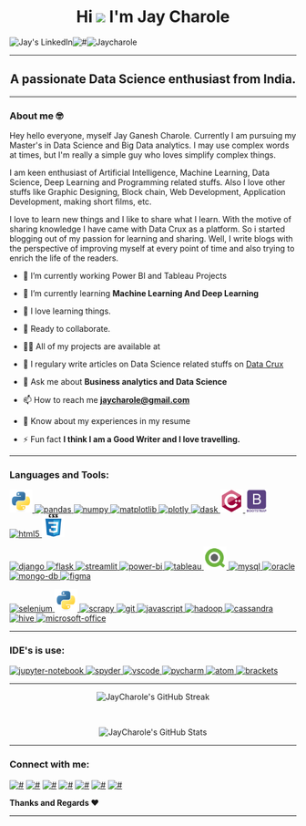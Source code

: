 <h1 align="center">Hi <img loading="lazy" src="https://raw.githubusercontent.com/iampavangandhi/iampavangandhi/master/gifs/Hi.gif" width= "28px"/> I'm Jay Charole</h1>

<p align="center">
  
  <a href="https://www.linkedin.com/in/jay-charole-2ab005153/">
    <img align="left" alt="Jay's LinkedIn" title="My LinkedIn Followers" src="https://img.shields.io/badge/LinkedIn-1K-blue?color=blue&label=LinkedIn&logo=linkedin&logoColor=white&style=for-the-badge" />
  </a>
  <a href="#">
    <img align="left" alt="#" title="My Blog" src="https://img.shields.io/badge/Hashnode-2962FF?style=for-the-badge&logo=hashnode&logoColor=white" />
  </a>
</p>
<img src="https://komarev.com/ghpvc/?username=Jaycharole&style=flat-square&label=Profile+Visitors&color=green" alt="Jaycharole" />

---
<h2 align="center">A passionate Data Science enthusiast from India.</h2>

---

### About me 🤓
Hey hello everyone, myself Jay Ganesh Charole. Currently I am pursuing my Master's in Data Science and Big Data analytics. I may use complex words at times, but I'm really a simple guy who loves simplify complex things. 

I am keen enthusiast of Artificial Intelligence, Machine Learning, Data Science, Deep Learning and Programming related stuffs. Also I love other stuffs like Graphic Designing, Block chain, Web Development, Application Development, making short films, etc.

I love to learn new things and I like to share what I learn. With the motive of sharing knowledge I have came with Data Crux as a platform. So i started blogging out of my passion for learning and sharing. 
Well, I write blogs with the perspective of improving myself at every point of time and also trying to enrich the life of the readers. 


  
- 🔭 I’m currently working Power BI and Tableau Projects

- 🌱 I’m currently learning **Machine Learning And Deep Learning**

- 👯 I love learning things.

- 🤝 Ready to collaborate. 

- 👨‍💻 All of my projects are available at []()

- 📝 I regulary write articles on Data Science related stuffs on [Data Crux](https://datacrux.in/)

- 💬 Ask me about **Business analytics and Data Science**

- 📫 How to reach me **jaycharole@gmail.com**

- 📄 Know about my experiences in my resume []()

- ⚡ Fun fact **I think I am a Good Writer and I love travelling.**
  
  
---

<h3 align="left">Languages and Tools:</h3>
<p align="left"> 
<a href="https://www.python.org" target="_blank"> <img loading="lazy" src="https://raw.githubusercontent.com/devicons/devicon/master/icons/python/python-original.svg" alt="python" width="40" height="40"/> </a>
<a href="https://www.python.org" target="_blank"> <img loading="lazy" src="https://raw.githubusercontent.com/simple-icons/simple-icons/74c824a960f1f6c8640bc8cb678f1bf4c9e0669f/icons/pandas.svg" alt="pandas" width="40" height="40"/> </a>
<a href="https://www.python.org" target="_blank"> <img loading="lazy" src="https://www.vectorlogo.zone/logos/numpy/numpy-icon.svg" alt="numpy" width="40" height="40"/> </a>
<a href="https://www.python.org" target="_blank"> <img loading="lazy" src="https://upload.wikimedia.org/wikipedia/commons/thumb/0/01/Created_with_Matplotlib-logo.svg/1024px-Created_with_Matplotlib-logo.svg.png" alt="matplotlib" width="40" height="40"/> </a>
<a href="https://www.python.org" target="_blank"> <img loading="lazy" src="https://www.vectorlogo.zone/logos/plot_ly/plot_ly-icon.svg" alt="plotly" width="40" height="40"/> </a>
<a href="https://www.python.org" target="_blank"> <img loading="lazy" src="https://www.vectorlogo.zone/logos/dask/dask-icon.svg" alt="dask" width="40" height="40"/> </a>
<a href="https://www.python.org" target="_blank"> <img loading="lazy" src="https://raw.githubusercontent.com/devicons/devicon/master/icons/cplusplus/cplusplus-original.svg" alt="C++" width="40" height="40"/> </a>
<a href="https://www.python.org" target="_blank"> <img loading="lazy" src="https://raw.githubusercontent.com/devicons/devicon/master/icons/bootstrap/bootstrap-plain-wordmark.svg" alt="bootstrap" width="40" height="40"/> </a>
<a href="https://www.python.org" target="_blank"> <img loading="lazy" src="https://www.vectorlogo.zone/logos/w3_html5/w3_html5-icon.svg" alt="html5" width="40" height="40"/> </a>
<a href="https://www.python.org" target="_blank"> <img loading="lazy" src="https://raw.githubusercontent.com/devicons/devicon/master/icons/css3/css3-original-wordmark.svg" alt="css3" width="40" height="40"/> </a>

</p>
<a href="https://www.python.org" target="_blank"> <img loading="lazy" src="https://www.vectorlogo.zone/logos/djangoproject/djangoproject-icon.svg" alt="django" width="40" height="40"/> </a>
<a href="https://www.python.org" target="_blank"> <img loading="lazy" src="https://www.vectorlogo.zone/logos/pocoo_flask/pocoo_flask-icon.svg" alt="flask" width="40" height="40"/> </a>
<a href="https://www.python.org" target="_blank"> <img loading="lazy" src="https://raw.githubusercontent.com/simple-icons/simple-icons/74c824a960f1f6c8640bc8cb678f1bf4c9e0669f/icons/streamlit.svg" alt="streamlit" width="40" height="40"/> </a>
<a href="https://www.python.org" target="_blank"> <img loading="lazy" src="https://www.vectorlogo.zone/logos/microsoft_powerbi/microsoft_powerbi-icon.svg" alt="power-bi" width="40" height="40"/> </a>
<a href="https://www.python.org" target="_blank"> <img loading="lazy" src="https://raw.githubusercontent.com/gilbarbara/logos/f4c8e8b933aa80ce83b6d6d387e016bf4cb4e376/logos/tableau-icon.svg" alt="tableau" width="40" height="40"/> </a>
<a href="https://www.python.org" target="_blank"> <img loading="lazy" src="https://raw.githubusercontent.com/vscode-icons/vscode-icons/1ea5ec5988f613fc293e911bb5dad6ec53bfb371/icons/file_type_qlikview.svg" alt="qlik-view" width="40" height="40"/> </a>
<a href="https://www.python.org" target="_blank"> <img loading="lazy" src="https://www.vectorlogo.zone/logos/mysql/mysql-icon.svg" alt="mysql" width="40" height="40"/> </a>
<a href="https://www.python.org" target="_blank"> <img loading="lazy" src="https://www.vectorlogo.zone/logos/oracle/oracle-ar21.svg" alt="oracle" width="40" height="40"/> </a>
<a href="https://www.python.org" target="_blank"> <img loading="lazy" src="https://www.vectorlogo.zone/logos/mongodb/mongodb-icon.svg" alt="mongo-db" width="40" height="40"/> </a>
<a href="https://www.python.org" target="_blank"> <img loading="lazy" src="https://www.vectorlogo.zone/logos/figma/figma-icon.svg" alt="figma" width="40" height="40"/> </a>
</p>
<a href="https://www.python.org" target="_blank"> <img loading="lazy" src="https://raw.githubusercontent.com/simple-icons/simple-icons/74c824a960f1f6c8640bc8cb678f1bf4c9e0669f/icons/selenium.svg" alt="selenium" width="40" height="40"/> </a>
<a href="https://www.python.org" target="_blank"> <img loading="lazy" src="https://raw.githubusercontent.com/devicons/devicon/master/icons/python/python-original.svg" alt="beautiful-soup" width="40" height="40"/> </a>
<a href="https://www.python.org" target="_blank"> <img loading="lazy" src="https://img.stackshare.io/service/3116/LJ_Gsz28_400x400.png" alt="scrapy" width="40" height="40"/> </a>
<a href="https://www.python.org" target="_blank"> <img loading="lazy" src="https://www.vectorlogo.zone/logos/git-scm/git-scm-icon.svg" alt="git" width="40" height="40"/> </a>
<a href="https://www.python.org" target="_blank"> <img loading="lazy" src="https://www.vectorlogo.zone/logos/javascript/javascript-icon.svg" alt="javascript" width="40" height="40"/> </a>
<a href="https://www.python.org" target="_blank"> <img loading="lazy" src="https://www.vectorlogo.zone/logos/apache_hadoop/apache_hadoop-icon.svg" alt="hadoop" width="40" height="40"/> </a>
<a href="https://www.python.org" target="_blank"> <img loading="lazy" src="https://www.vectorlogo.zone/logos/apache_cassandra/apache_cassandra-icon.svg" alt="cassandra" width="40" height="40"/> </a>
<a href="https://www.python.org" target="_blank"> <img loading="lazy" src="https://www.vectorlogo.zone/logos/apache_hive/apache_hive-icon.svg" alt="hive" width="40" height="40"/> </a>
<a href="https://www.python.org" target="_blank"> <img loading="lazy" src="https://www.vectorlogo.zone/logos/microsoft/microsoft-icon.svg" alt="microsoft-office" width="40" height="40"/> </a>

---
<h3 align="left">IDE's is use:</h3>
<p align="left"> 
<a href="#" target="_blank"> <img loading="lazy" src="https://www.vectorlogo.zone/logos/jupyter/jupyter-icon.svg" alt="jupyter-notebook" width="40" height="40"/> </a>
<a href="#" target="_blank"> <img loading="lazy" src="https://upload.wikimedia.org/wikipedia/commons/thumb/7/7e/Spyder_logo.svg/360px-Spyder_logo.svg.png" alt="spyder" width="40" height="40"/> </a>
<a href="#" target="_blank"> <img loading="lazy" src="https://www.vectorlogo.zone/logos/visualstudio_code/visualstudio_code-icon.svg" alt="vscode" width="40" height="40"/> </a>
<a href="#" target="_blank"> <img loading="lazy" src="https://pbs.twimg.com/profile_images/1206603239791218688/0AwZ0m6W_400x400.jpg" alt="pycharm" width="40" height="40"/> </a>
<a href="#" target="_blank"> <img loading="lazy" src="https://seeklogo.com/images/A/atom-logo-19BD90FF87-seeklogo.com.png" alt="atom" width="40" height="40"/> </a>
<a href="#" target="_blank"> <img loading="lazy" src="https://upload.wikimedia.org/wikipedia/commons/thumb/4/4c/Brackets_Icon.svg/1200px-Brackets_Icon.svg.png" alt="brackets" width="40" height="40"/> </a>

---

<div align="center">
  
  ![JayCharole's GitHub Streak](http://github-readme-streak-stats.herokuapp.com?user=Jaycharole&theme=react&hide_border=true)

<br/>

  ![JayCharole's GitHub Stats](https://github-readme-stats.vercel.app/api?username=Jaycharole&show_icons=true&theme=react)
  
</div>

---
<p align="left">
<h3 align="left">Connect with me:</h3>
<a href="https://twitter.com/CharoleJay"><img align="center" src="https://cdn.jsdelivr.net/npm/simple-icons@3.0.1/icons/twitter.svg" alt="#" height="30" width="40" /></a>
<a href="https://www.linkedin.com/in/jay-charole-2ab005153/"><img align="center" src="https://cdn.jsdelivr.net/npm/simple-icons@3.0.1/icons/linkedin.svg" alt="#" height="30" width="40" /></a>
<a href="#" target="blank"><img align="center" src="https://cdn.jsdelivr.net/npm/simple-icons@3.0.1/icons/stackoverflow.svg" alt="#" height="30" width="40" /></a>
<a href="https://www.kaggle.com/jaycharole" target="blank"><img align="center" src="https://cdn.jsdelivr.net/npm/simple-icons@3.0.1/icons/kaggle.svg" alt="#" height="30" width="40" /></a>
<a href="https://www.instagram.com/im_jaycharole004/" target="blank"><img align="center" src="https://cdn.jsdelivr.net/npm/simple-icons@3.0.1/icons/instagram.svg" alt="#" height="30" width="40" /></a>
<a href="#" target="blank"><img align="center" src="https://cdn.jsdelivr.net/npm/simple-icons@3.0.1/icons/medium.svg" alt="#" height="30" width="40" /></a>
<a href="#" target="blank"><img align="center" src="https://cdn.jsdelivr.net/npm/simple-icons@3.0.1/icons/geeksforgeeks.svg" alt="#" height="30" width="40" /></a>
</p>

**Thanks and Regards ❤**
<hr/>

